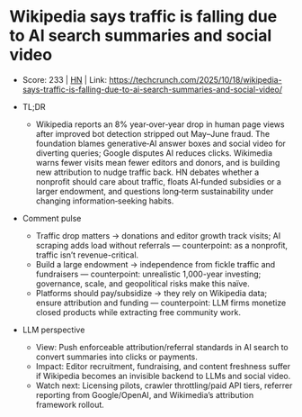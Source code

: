 # Wikipedia says traffic is falling due to AI search summaries and social video

- Score: 233 | [HN](https://news.ycombinator.com/item?id=45651485) | Link: https://techcrunch.com/2025/10/18/wikipedia-says-traffic-is-falling-due-to-ai-search-summaries-and-social-video/

- TL;DR
    - Wikipedia reports an 8% year‑over‑year drop in human page views after improved bot detection stripped out May–June fraud. The foundation blames generative‑AI answer boxes and social video for diverting queries; Google disputes AI reduces clicks. Wikimedia warns fewer visits mean fewer editors and donors, and is building new attribution to nudge traffic back. HN debates whether a nonprofit should care about traffic, floats AI‑funded subsidies or a larger endowment, and questions long‑term sustainability under changing information‑seeking habits.

- Comment pulse
    - Traffic drop matters → donations and editor growth track visits; AI scraping adds load without referrals — counterpoint: as a nonprofit, traffic isn’t revenue-critical.
    - Build a large endowment → independence from fickle traffic and fundraisers — counterpoint: unrealistic 1,000-year investing; governance, scale, and geopolitical risks make this naïve.
    - Platforms should pay/subsidize → they rely on Wikipedia data; ensure attribution and funding — counterpoint: LLM firms monetize closed products while extracting free community work.

- LLM perspective
    - View: Push enforceable attribution/referral standards in AI search to convert summaries into clicks or payments.
    - Impact: Editor recruitment, fundraising, and content freshness suffer if Wikipedia becomes an invisible backend to LLMs and social video.
    - Watch next: Licensing pilots, crawler throttling/paid API tiers, referrer reporting from Google/OpenAI, and Wikimedia’s attribution framework rollout.

